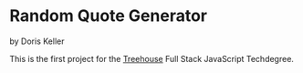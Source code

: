 # Random Quote Generator
by Doris Keller

This is the first project for the [Treehouse](https://www.teamtreehouse.com) Full Stack JavaScript Techdegree. 